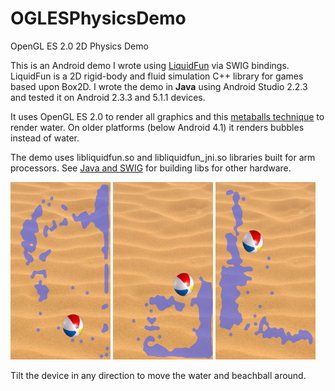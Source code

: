 OGLESPhysicsDemo
================

OpenGL ES 2.0 2D Physics Demo

This is an Android demo I wrote using <a href="http://google.github.io/liquidfun/">LiquidFun</a> via SWIG bindings. 
LiquidFun is a 2D rigid-body and fluid simulation C++ library for games based upon Box2D. I wrote
the demo in <b>Java</b> using Android Studio 2.2.3 and tested it on Android 2.3.3 and 5.1.1 devices. 

It uses OpenGL ES 2.0 to render all graphics and this <a href="http://nullcandy.com/2d-metaballs-in-xna/">metaballs technique</a>
to render water. On older platforms (below Android 4.1) it renders bubbles instead of water.

The demo uses libliquidfun.so and libliquidfun_jni.so libraries built for arm processors. 
See <a href="http://google.github.io/liquidfun/SWIG/html/index.html">Java and SWIG</a> for building libs for other hardware.

<img src="screenshots/screen-shot1.png" width="160" height="284" title="Screen Shot 1">  <img src="screenshots/screen-shot2.png" width="160" height="284" title="Screen Shot 2">  <img src="screenshots/screen-shot3.png" width="160" height="284" title="Screen Shot 3">

Tilt the device in any direction to move the water and beachball around.
